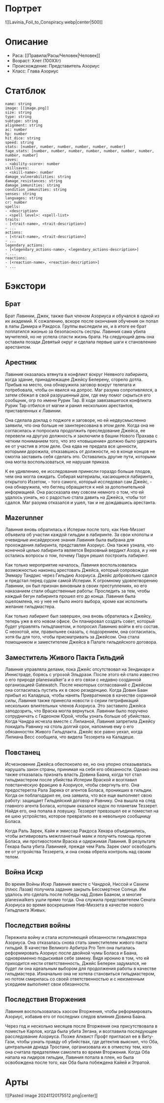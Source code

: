 # Портрет
![[Lavinia_Foil_to_Conspiracy.webp|center|500]]
# Описание
* Раса: [[Правила/Расы/Человек|Человек]]
* Возраст: Xлет (100XXг)
* Происхождение: Представитель Азориус
* Класс:  Глава Азориус
# Статблок
```statblock  
name: string  
image: [[image.png]]
size: string  
type: string  
subtype: string  
alignment: string  
ac: number  
hp: number  
hit_dice: string  
speed: string  
stats: [number, number, number, number, number, number]  
fage_stats: [number, number, number, number, number, number, number, number, number]  
saves:  
- <ability-score>: number  
skillsaves:  
- <skill-name>: number  
damage_vulnerabilities: string  
damage_resistances: string  
damage_immunities: string  
condition_immunities: string  
senses: string  
languages: string  
cr: number  
spells:  
- <description>  
- <spell level>: <spell-list>  
traits:  
- [<trait-name>, <trait-description>]  
- ...  
actions:  
- [<trait-name>, <trait-description>]  
- ...  
legendary_actions:  
- [<legendary_actions-name>, <legendary_actions-description>]  
- ...  
reactions:  
- [<reaction-name>, <reaction-description>]  
- ...  
```

# Бэкстори
## Брат
Брат Лавинии, Джек, также был членом Азориуса и обучался в одной из их академий. К сожалению, вскоре после окончания обучения он попал в лапы Димира и Ракдоса. Группы выследили их, и в итоге ее брат поплатился жизнью за безопасность сестры. Лавиния сама убила мучителей, но не успела спасти жизнь брата. На следующий день она оставила позади Девятый округ и сделала первые шаги к становлению арестантом.

## Арестник
Лавиния оказалась втянута в конфликт вокруг Неявного лабиринта, когда здание, принадлежащее Джейсу Белерену, сгорело дотла. Прибыв на место, она обнаружила заговор вокруг телепата и потребовала, чтобы он явился на допрос. Маг разума сопротивлялся, а затем сбежал в свой разрушенный дом, где ему помог скрыться его сообщник, огр по имени Рурик Тар. В ходе завязавшегося конфликта Рурик Тар отбился от магии и ранил нескольких арестантов, приставленных к Лавинии.

Она сделала доклад о поджоге и заговоре, но ей недвусмысленно заявили, что она больше не заинтересована в этом деле. Когда она не согласилась и попросила продолжить преследование Джейса, ее перевели на другую должность и заключили в башни Нового Прахава с четким пониманием того, что это «повышение» должно было удержать ее от участия в этом деле. Она едва не предала все ценности, которыми дорожила, отказавшись от должности, но в конце концов не смогла заставить себя сделать это. Оставались другие пути, которыми она могла воспользоваться, не нарушая приказа.

К ее удивлению, ее исследования принесли гораздо больше плодов, чем она могла ожидать. Собирая материалы, касающиеся лабиринта, открытого Иззетом, - того самого, который исследовал сам Джейс, - она обнаружила, что беглец обращается к ней за дополнительной информацией. Она рассказала ему совсем немного о том, что ей удалось узнать, но с радостью стала давить на Джейса, чтобы тот сдался. Маг разума отказался и ушел, так и не дождавшись арестанта. 

## Mazerunner
Лавиния вновь обратилась к Исперии после того, как Нив-Миззет объявила об участии каждой гильдии в лабиринте. За свои хлопоты и очевидные инсайдерские знания Лавиния была выбрана для прохождения лабиринта, представляя Азориус. Она также узнала, что конечной целью лабиринта является Верховный вердикт Азора, и у нее остались вопросы о том, почему Парун решил построить лабиринт.

Как только мероприятие началось, Лавиния воспользовалась возможностью наконец арестовать Джейса, который сопровождал Эммару Тандрис через Гильдию Азориуса. Джейс добровольно сдался и предстал перед судом самой Исперии. К огромному удовлетворению Лавинии, он был признан виновным в своих преступлениях, но его наказанием стали общественные работы: Проследить за тем, чтобы каждый бегун лабиринта прошел его до конца. Лавиния была ошеломлена, но у нее не было иного выбора, кроме как исполнить желание гильдмастера.

Как только лабиринт был завершен, она вновь обратилась к Джейсу, теперь уже в его новом офисе. Он планировал создать совет, который будет управлять гильдпакетом, и попросил Лавинию войти в его состав. С неохотой, или, правильнее сказать, с подозрением, она согласилась, хотя бы для того, чтобы присматривать за Джейсом. Она стала помощником и заместителем Джейса в Палате гильдейского договора.

## Заместитель Живого Пакта Гильдий
Лавиния управляла делами, пока Джейс отсутствовал на Зендикаре и Иннистраде, борясь с угрозой Эльдрази. После этого ей стало известно о его природе planeswalker'а и о его связи с недавно созданной организацией Gatewatch. После некоторых согласований с Джейсом она согласилась пустить их в свою резиденцию. Когда Довин Баан прибыл из Каладеша, чтобы нанять Привратников в качестве охранной силы, Лавиния также принесла новости о серии петрификаций нескольких влиятельных членов Азориуса. Это заставило Джейса заподозрить, что Враска могла вернуться. Лавинии было поручено сотрудничать с Гидеоном Юрой, чтобы узнать больше об убийствах. Когда Чандра исчезла вместе с Лилианой, Лавиния запретила Джейсу покидать Равнику на столь долгий срок, напомнив ему о его обязанностях Живого Гильдпакта. Джейс все равно уехал, когда Лилиана Весс сообщила, что видела Теззерета на Каладеше.

## Повстанец
Исчезновение Джейса обеспокоило ее, но она упорно отказывалась нарушать закон страны, принимая на себя его обязанности. Однако она также отказалась признать власть Довина Баана, когда тот стал гильдмастером после убийства Исперии Враской и возглавил повстанческую фракцию в Азориусе, чтобы свергнуть его. Она предостерегла Рала Зарека от агентов Боласа, проникших в гильдии. Когда он поблагодарил ее, она заявила, что все еще выполняет свою работу: защищает Гильдейский договор и Равнику. Она вышла на след главного агента Боласа, которым оказался ходок по планетам Теззерет. Найдя его, она попала в ловушку. Теззерет превзошел ее и поместил на ее шею устройство, которое превратило ее в невольную сообщницу Боласа.

Когда Раль Зарек, Кайя и эмиссар Ракдоса Хекара объединились, чтобы активировать межпланетный маяк и получить помощь против Боласа, им противостояли Враска и одержимая Лавиния. В результате Гекара была убита Лавинией, прежде чем Раль Зарек смог освободить ее от устройства Теззерета, и она снова обрела контроль над своим телом.

## Война Искр
Во время Войны Искр Лавиния вместе с Чандрой, Ниссой и Сахили (плюс Лазав) получила задание закрыть Бессмертное Солнце. Им удалось это сделать после победы над Довин Бааном, и многие planeswalkers ушли прямо тогда. Она служила представителем Сената Азориуса во время воскрешения Нив-Миззета в качестве нового Гильдпакта Живых.

## Последствия войны
Пережила войну и стала исполняющей обязанности гильдмастера Азориуса. Она отказалась снова стать заместителем живого пакта гильдий. В качестве Великого Арбитра Pro Tem она пыталась реформировать Азориус после двойной чумы Боласа и Баана, одновременно подыскивая себе замену. Видя иронию в том, что ей приходится нести ответственность, Джейс Белерен задумался, не будет ли она идеальным выбором для продолжения работы в качестве гильдмастера. Изначально она не хотела становиться гильдмастером, но потом смирилась со своей ответственностью и с неизменным усердием выполняет свои обязанности.

## Последствия Вторжения
Лавиния воспользовалась хаосом Вторжения, чтобы реформировать Азориус, избавив его от последних следов влияния Довина Баана.

Через год и несколько месяцев после Вторжения она присутствовала в поместье Карлов, когда была убита Зегана, и возглавила последующее расследование Азориуса. Позже Алквист Профт пригласил ее в Виту-Гази, чтобы узнать правду об убийствах, где детектив выяснил, что Оба, центральная дриада Тростани, организовала их в отместку тем, кого она считала предателями самолета во время Вторжения. Когда Оба напала на лидеров гильдии, Лавиния попала в плен, но была освобождена после того, как Оба была побеждена Кайей и Этратой.

# Арты
![[Pasted image 20241120175512.png|center]]
